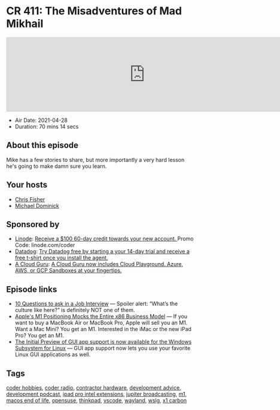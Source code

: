 # CR 411: The Misadventures of Mad Mikhail

<iframe src="https://player.fireside.fm/v2/MLf2ZzhC+qoZTKHGj?theme=dark" width="740" height="200" frameborder="0" scrolling="no"></iframe>

* Air Date: 2021-04-28
* Duration: 70 mins 14 secs

## About this episode

Mike has a few stories to share, but more importantly a very hard lesson he's going to make damn sure you learn.

## Your hosts
* [Chris Fisher](https://coder.show/hosts/chrislas)
* [Michael Dominick](https://coder.show/hosts/michael)

## Sponsored by

  * [Linode](https://linode.com/coder): [Receive a $100 60-day credit towards your new account. ](https://linode.com/coder) Promo Code: linode.com/coder
  * [Datadog](http://datadog.com/coderradio): [Try Datadog free by starting a your 14-day trial and receive a free t-shirt once you install the agent.](http://datadog.com/coderradio)
  * [A Cloud Guru](https://acloudguru.com): [A Cloud Guru now includes Cloud Playground. Azure, AWS, or GCP Sandboxes at your fingertips.](https://acloudguru.com)



## Episode links

  * [10 Questions to ask in a Job Interview](https://www.fastcompany.com/90622890/10-questions-to-ask-in-a-job-interview-that-will-really-expose-a-companys-culture "10 Questions to ask in a Job Interview") — Spoiler alert: “What’s the culture like here?” is definitely NOT one of them.
  * [Apple's M1 Positioning Mocks the Entire x86 Business Model](https://www.extremetech.com/computing/322120-apples-m1-positioning-mocks-every-x86-cpu-amd-and-intel-have-ever-launched "Apple's M1 Positioning Mocks the Entire x86 Business Model") — If you want to buy a MacBook Air or MacBook Pro, Apple will sell you an M1. Want a Mac Mini? You get an M1. Interested in the iMac or the new iPad Pro? You get an M1.
  * [The Initial Preview of GUI app support is now available for the Windows Subsystem for Linux](https://devblogs.microsoft.com/commandline/the-initial-preview-of-gui-app-support-is-now-available-for-the-windows-subsystem-for-linux-2/ "The Initial Preview of GUI app support is now available for the Windows Subsystem for Linux") — GUI app support now lets you use your favorite Linux GUI applications as well. 



## Tags

[coder hobbies](https://coder.show/tags/coder%20hobbies), [coder radio](https://coder.show/tags/coder%20radio), [contractor hardware](https://coder.show/tags/contractor%20hardware), [development advice](https://coder.show/tags/development%20advice), [development podcast](https://coder.show/tags/development%20podcast), [ipad pro intel extensions](https://coder.show/tags/ipad%20pro%20intel%20extensions), [jupiter broadcasting](https://coder.show/tags/jupiter%20broadcasting), [m1](https://coder.show/tags/m1), [macos end of life](https://coder.show/tags/macos%20end%20of%20life), [opensuse](https://coder.show/tags/opensuse), [thinkpad](https://coder.show/tags/thinkpad), [vscode](https://coder.show/tags/vscode), [wayland](https://coder.show/tags/wayland), [wslg](https://coder.show/tags/wslg), [x1 carbon](https://coder.show/tags/x1%20carbon)